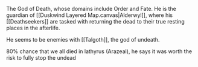 The God of Death, whose domains include Order and Fate. He is the guardian of [[Duskwind Layered Map.canvas|Alderwyl]], where his [[Deathseekers]] are tasked with returning the dead to their true resting places in the afterlife.

He seems to be enemies with [[Talgoth]], the god of undeath.

80% chance that we all died in lathyrus (Arazeal), he says it was worth the risk to fully stop the undead